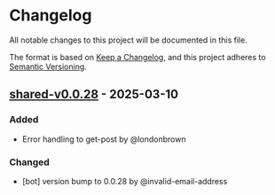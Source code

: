 # Changelog

All notable changes to this project will be documented in this file.

The format is based on [Keep a Changelog](https://keepachangelog.com/en/1.0.0/),
and this project adheres to [Semantic Versioning](https://semver.org/spec/v2.0.0.html).

## [shared-v0.0.28] - 2025-03-10

### Added
- Error handling to get-post by @londonbrown

### Changed
- [bot] version bump to 0.0.28 by @invalid-email-address

[shared-v0.0.28]: https://github.com/londonbrown/blog-lambdas/compare/v0.0.27..shared-v0.0.28

<!-- generated by git-cliff -->
